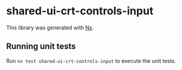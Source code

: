 # shared-ui-crt-controls-input

This library was generated with [Nx](https://nx.dev).

## Running unit tests

Run `nx test shared-ui-crt-controls-input` to execute the unit tests.
